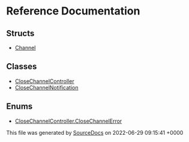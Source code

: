 # Reference Documentation

## Structs

-   [Channel](structs/Channel.md)

## Classes

-   [CloseChannelController](classes/CloseChannelController.md)
-   [CloseChannelNotification](classes/CloseChannelNotification.md)

## Enums

-   [CloseChannelController.CloseChannelError](enums/CloseChannelController.CloseChannelError.md)

This file was generated by [SourceDocs](https://github.com/eneko/SourceDocs) on 2022-06-29 09:15:41 +0000